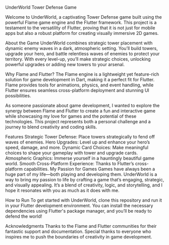UnderWorld
Tower Defense Game

Welcome to UnderWorld, a captivating Tower Defense game built using the powerful Flame game engine and the Flutter framework. This project is a testament to the versatility of Flutter, proving that it is not just for mobile apps but also a robust platform for creating visually immersive 2D games.

About the Game
UnderWorld combines strategic tower placement with dynamic enemy waves in a dark, atmospheric setting. You’ll build towers, upgrade your hero, and battle relentless waves of enemies to protect your territory. With every level-up, you’ll make strategic choices, unlocking powerful upgrades or adding new towers to your arsenal.

Why Flame and Flutter?
The Flame engine is a lightweight yet feature-rich solution for game development in Dart, making it a perfect fit for Flutter. Flame provides tools for animations, physics, and event handling, while Flutter ensures seamless cross-platform deployment and stunning UI possibilities.

As someone passionate about game development, I wanted to explore the synergy between Flame and Flutter to create a fun and interactive game while showcasing my love for games and the potential of these technologies. This project represents both a personal challenge and a journey to blend creativity and coding skills.

Features
Strategic Tower Defense: Place towers strategically to fend off waves of enemies.
Hero Upgrades: Level up and enhance your hero’s speed, damage, and more.
Dynamic Card Choices: Make meaningful choices to shape your gameplay with tower and upgrade cards.
Atmospheric Graphics: Immerse yourself in a hauntingly beautiful game world.
Smooth Cross-Platform Experience: Thanks to Flutter’s cross-platform capabilities.
My Passion for Games
Games have always been a huge part of my life—both playing and developing them. UnderWorld is a way to bring my passion to life by crafting a game that’s engaging, strategic, and visually appealing. It’s a blend of creativity, logic, and storytelling, and I hope it resonates with you as much as it does with me.

How to Run
To get started with UnderWorld, clone this repository and run it in your Flutter development environment. You can install the necessary dependencies using Flutter's package manager, and you’ll be ready to defend the world!

Acknowledgments
Thanks to the Flame and Flutter communities for their fantastic support and documentation.
Special thanks to everyone who inspires me to push the boundaries of creativity in game development.

